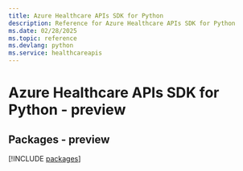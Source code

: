 ```yaml
---
title: Azure Healthcare APIs SDK for Python
description: Reference for Azure Healthcare APIs SDK for Python
ms.date: 02/28/2025
ms.topic: reference
ms.devlang: python
ms.service: healthcareapis
---
```

# Azure Healthcare APIs SDK for Python - preview
## Packages - preview
[!INCLUDE [packages](healthcare-apis-index.md)]